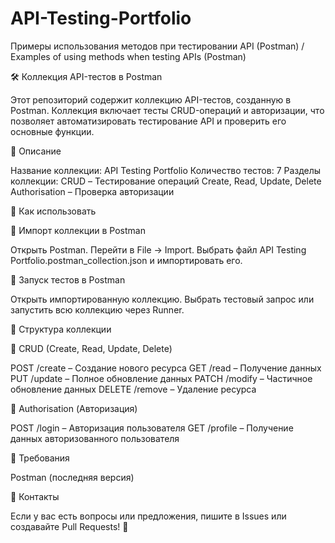 # API-Testing-Portfolio
Примеры использования методов при тестировании API (Postman) / Examples of using methods when testing APIs (Postman)

🛠 Коллекция API-тестов в Postman

Этот репозиторий содержит коллекцию API-тестов, созданную в Postman. Коллекция включает тесты CRUD-операций и авторизации, что позволяет автоматизировать тестирование API и проверить его основные функции.

📌 Описание

Название коллекции: API Testing Portfolio
Количество тестов: 7
Разделы коллекции:
CRUD – Тестирование операций Create, Read, Update, Delete
Authorisation – Проверка авторизации

🚀 Как использовать

🔹 Импорт коллекции в Postman

Открыть Postman.
Перейти в File → Import.
Выбрать файл API Testing Portfolio.postman_collection.json и импортировать его.

🔹 Запуск тестов в Postman

Открыть импортированную коллекцию.
Выбрать тестовый запрос или запустить всю коллекцию через Runner.

📂 Структура коллекции

🔹 CRUD (Create, Read, Update, Delete)

POST /create – Создание нового ресурса
GET /read – Получение данных
PUT /update – Полное обновление данных
PATCH /modify – Частичное обновление данных
DELETE /remove – Удаление ресурса

🔹 Authorisation (Авторизация)

POST /login – Авторизация пользователя
GET /profile – Получение данных авторизованного пользователя

📌 Требования

Postman (последняя версия)

🤝 Контакты

Если у вас есть вопросы или предложения, пишите в Issues или создавайте Pull Requests! 🚀
